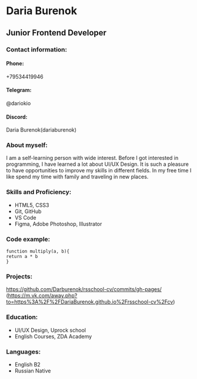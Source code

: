 # Daria Burenok
## Junior Frontend Developer
### Contact information:
#### Phone:
+79534419946
#### Telegram:
@dariokio
#### Discord:
Daria Burenok(dariaburenok)
### About myself:
I am a self-learning person with wide interest. Before I got interested in programming, I have learned a lot about UI/UX Design. It is such a pleasure to have opportunities to improve my skills in different fields. In my free time I like spend my time with family and traveling in new places.
### Skills and Proficiency:
* HTML5, CSS3
* Git, GitHub
* VS Code
* Figma, Adobe Photoshop, Illustrator
### Code example:
```
function multiply(a, b){
return a * b
}
```
### Projects:
https://github.com/Darburenok/rsschool-cv/commits/gh-pages/ (https://m.vk.com/away.php?to=https%3A%2F%2FDariaBurenok.github.io%2Frsschool-cv%2Fcv)
### Education:
* UI/UX Design, Uprock school
* English Courses, ZDA Academy
### Languages:
* English B2
* Russian Native
